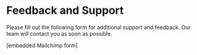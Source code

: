 # Feedback and Support

Please fill out the following form for additional support and feedback. Our team will contact you as soon as possible.

[embedded Mailchimp form]
